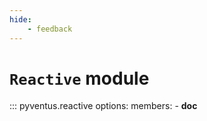 ```yaml
---
hide:
    - feedback
---
```


# `Reactive` module

::: pyventus.reactive
	options:
		members:
			- __doc__
